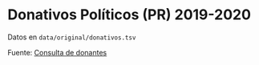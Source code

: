 # Donativos Políticos (PR) 2019-2020

Datos en `data/original/donativos.tsv`

Fuente: [Consulta de donantes](https://serviciosenlinea.oce.pr.gov/PublishedDonor/Search)
